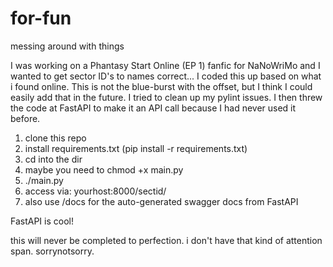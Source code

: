 # for-fun
messing around with things

I was working on a Phantasy Start Online (EP 1) fanfic for NaNoWriMo
and I wanted to get sector ID's to names correct... 
I coded this up based on what i found online. This is not the blue-burst with the offset, but I think I could easily add that in the future.
I tried to clean up my pylint issues.
I then threw the code at FastAPI to make it an API call because I had never used it before.

1. clone this repo
2. install requirements.txt (pip install -r requirements.txt)
3. cd into the dir
4. maybe you need to chmod +x main.py
5. ./main.py
6. access via: yourhost:8000/sectid/<yourname>
7. also use /docs for the auto-generated swagger docs from FastAPI

FastAPI is cool!

this will never be completed to perfection. i don't have that kind of attention span. sorrynotsorry.
